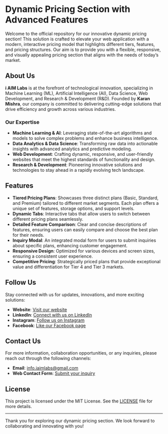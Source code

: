# Dynamic Pricing Section with Advanced Features

Welcome to the official repository for our innovative dynamic pricing section! This solution is crafted to elevate your web application with a modern, interactive pricing model that highlights different tiers, features, and pricing structures. Our aim is to provide you with a flexible, responsive, and visually appealing pricing section that aligns with the needs of today’s market.

## About Us

**i AIM Labs** is at the forefront of technological innovation, specializing in Machine Learning (ML), Artificial Intelligence (AI), Data Science, Web Development, and Research & Development (R&D). Founded by **Karan Mishra**, our company is committed to delivering cutting-edge solutions that drive efficiency and growth across various industries.

### Our Expertise

- **Machine Learning & AI**: Leveraging state-of-the-art algorithms and models to solve complex problems and enhance business intelligence.
- **Data Analytics & Data Science**: Transforming raw data into actionable insights with advanced analytics and predictive modeling.
- **Web Development**: Crafting dynamic, responsive, and user-friendly websites that meet the highest standards of functionality and design.
- **Research & Development**: Pioneering innovative solutions and technologies to stay ahead in a rapidly evolving tech landscape.

## Features

- **Tiered Pricing Plans**: Showcases three distinct plans (Basic, Standard, and Premium) tailored to different market segments. Each plan offers a unique set of features, storage options, and support levels.
- **Dynamic Tabs**: Interactive tabs that allow users to switch between different pricing plans seamlessly.
- **Detailed Feature Comparison**: Clear and concise descriptions of features, ensuring users can easily compare and choose the best plan for their needs.
- **Inquiry Modal**: An integrated modal form for users to submit inquiries about specific plans, enhancing customer engagement.
- **Responsive Design**: Optimized for various devices and screen sizes, ensuring a consistent user experience.
- **Competitive Pricing**: Strategically priced plans that provide exceptional value and differentiation for Tier 4 and Tier 3 markets.

## Follow Us

Stay connected with us for updates, innovations, and more exciting solutions:

- **Website**: [Visit our website](https://www.iaimlabs.in)
- **LinkedIn**: [Connect with us on LinkedIn](https://www.linkedin.com/company/iaimlabs)
- **Instagram**: [Follow us on Instagram](https://www.instagram.com/iaimlabs.ai.in)
- **Facebook**: [Like our Facebook page](https://www.facebook.com/profile.php?id=61564202641201)

## Contact Us

For more information, collaboration opportunities, or any inquiries, please reach out through the following channels:

- **Email**: [info.iaimlabs@gmail.com](mailto:info.iaimlabs@gmail.com)
- **Web Contact Form**: [Submit your inquiry](https://www.iaimlabs.in/contact)

## License

This project is licensed under the MIT License. See the [LICENSE](LICENSE) file for more details.

---

Thank you for exploring our dynamic pricing section. We look forward to collaborating and innovating with you!